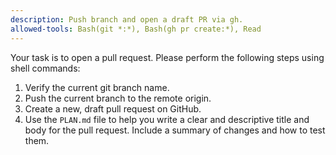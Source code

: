 ```yaml
---
description: Push branch and open a draft PR via gh.
allowed-tools: Bash(git *:*), Bash(gh pr create:*), Read
---
```

Your task is to open a pull request. Please perform the following steps using shell commands:

1.  Verify the current git branch name.
2.  Push the current branch to the remote origin.
3.  Create a new, draft pull request on GitHub.
4.  Use the `PLAN.md` file to help you write a clear and descriptive title and body for the pull request. Include a summary of changes and how to test them.
